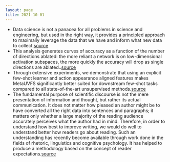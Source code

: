 ```yaml
---
layout: page
title: 2021-10-01
---
```

- Data science is not a panacea for all problems in science and engineering, but used in the right way, it provides a principled approach to maximally leverage the data that we have and inform what new data to collect.[source](https://www.pnas.org/content/pnas/113/15/3932.full.pdf)
- This analysis generates curves of accuracy as a function of the number of directions ablated: the more reliant a network is on low-dimensional activation subspaces, the more quickly the accuracy will drop as single directions are ablated..[source](https://arxiv.org/pdf/1803.06959.pdf)
- Through extensive experiments, we demonstrate that using an explicit few-shot learner and action appearance aligned features makes MetaUVFS significantly better suited for downstream few-shot tasks compared to all state-of-the-art unsupervised methods.[source](https://arxiv.org/pdf/2109.15317.pdf)
- The fundamental purpose of scientific discourse is not the mere presentation of information and thought, but rather its actual communication. It does not matter how pleased an author might be to have converted all the right data into sentences and paragraphs; it matters only whether a large majority of the reading audience accurately perceives what the author had in mind. Therefore, in order to understand how best to improve writing, we would do well to understand better how readers go about reading. Such an understanding has recently become available through work done in the fields of rhetoric, linguistics and cognitive psychology. It has helped to produce a methodology based on the concept of reader expectations.[source](https://www.americanscientist.org/blog/the-long-view/the-science-of-scientific-writing)

